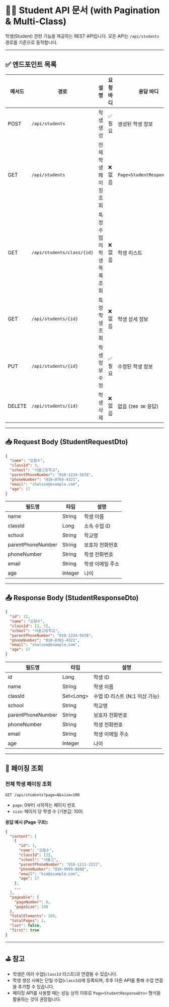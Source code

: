
# 👨‍🎓 Student API 문서 (with Pagination & Multi-Class)

학생(Student) 관련 기능을 제공하는 REST API입니다.
모든 API는 `/api/students` 경로를 기준으로 동작합니다.

---

## ✅ 엔드포인트 목록

| 메서드    | 경로                         | 설명              | 요청 바디 | 응답 바디                      |
| ------ | -------------------------- | --------------- | ----- | -------------------------- |
| POST   | `/api/students`            | 학생 생성           | ✅ 필요  | 생성된 학생 정보                  |
| GET    | `/api/students`            | 전체 학생 페이징 조회    | ❌ 없음  | `Page<StudentResponseDto>` |
| GET    | `/api/students/class/{id}` | 특정 수업의 학생 목록 조회 | ❌ 없음  | 학생 리스트                     |
| GET    | `/api/students/{id}`       | 특정 학생 조회        | ❌ 없음  | 학생 상세 정보                   |
| PUT    | `/api/students/{id}`       | 학생 정보 수정        | ✅ 필요  | 수정된 학생 정보                  |
| DELETE | `/api/students/{id}`       | 학생 삭제           | ❌ 없음  | 없음 (`200 OK` 응답)           |

---

## 📥 Request Body (StudentRequestDto)

```json
{
  "name": "김철수",
  "classId": 3,
  "school": "서울고등학교",
  "parentPhoneNumber": "010-1234-5678",
  "phoneNumber": "010-8765-4321",
  "email": "chulsoo@example.com",
  "age": 17
}
```

| 필드명               | 타입      | 설명        |
| ----------------- | ------- | --------- |
| name              | String  | 학생 이름     |
| classId           | Long    | 소속 수업 ID  |
| school            | String  | 학교명       |
| parentPhoneNumber | String  | 보호자 전화번호  |
| phoneNumber       | String  | 학생 전화번호   |
| email             | String  | 학생 이메일 주소 |
| age               | Integer | 나이        |

---

## 📤 Response Body (StudentResponseDto)

```json
{
  "id": 12,
  "name": "김철수",
  "classId": [3, 5],
  "school": "서울고등학교",
  "parentPhoneNumber": "010-1234-5678",
  "phoneNumber": "010-8765-4321",
  "email": "chulsoo@example.com",
  "age": 17
}
```

| 필드명               | 타입         | 설명                    |
| ----------------- | ---------- | --------------------- |
| id                | Long       | 학생 ID                 |
| name              | String     | 학생 이름                 |
| classId           | Set\<Long> | 수업 ID 리스트 (N:1 이상 가능) |
| school            | String     | 학교명                   |
| parentPhoneNumber | String     | 보호자 전화번호              |
| phoneNumber       | String     | 학생 전화번호               |
| email             | String     | 학생 이메일 주소             |
| age               | Integer    | 나이                    |

---

## 📌 페이징 조회

### 전체 학생 페이징 조회

`GET /api/students?page=0&size=100`

* `page`: 0부터 시작하는 페이지 번호
* `size`: 페이지 당 학생 수 (기본값: 100)

**응답 예시 (Page 구조):**

```json
{
  "content": [
    {
      "id": 1,
      "name": "김철수",
      "classId": [2],
      "school": "서울고",
      "parentPhoneNumber": "010-1111-2222",
      "phoneNumber": "010-9999-8888",
      "email": "kim@example.com",
      "age": 17
    },
    ...
  ],
  "pageable": {
    "pageNumber": 0,
    "pageSize": 100
  },
  "totalElements": 200,
  "totalPages": 2,
  "last": false,
  "first": true
}
```

---

## ⛳ 참고

* 학생은 여러 수업(`classId` 리스트)과 연결될 수 있습니다.
* 학생 생성 시에는 단일 수업(`classId`)에 등록되며, 추후 다른 API를 통해 수업 연결을 추가할 수 있습니다.
* 페이징 API를 사용할 때는 성능 상의 이유로 `Page<StudentResponseDto>` 형식을 활용하는 것이 권장됩니다.
